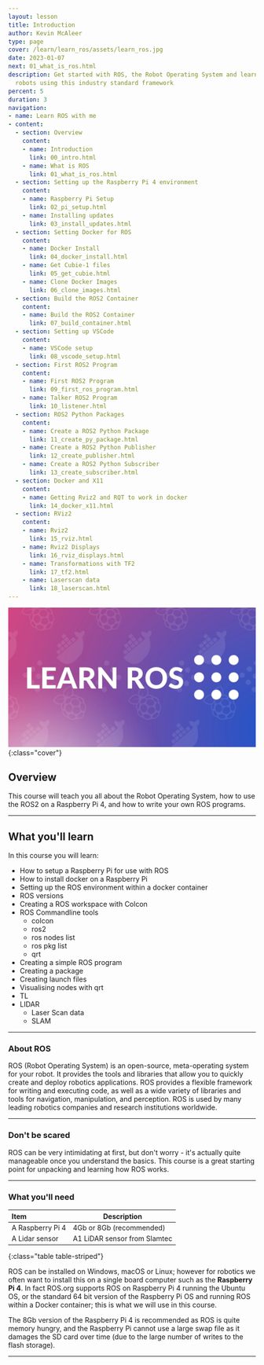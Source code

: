 ```yaml
---
layout: lesson
title: Introduction
author: Kevin McAleer
type: page
cover: /learn/learn_ros/assets/learn_ros.jpg
date: 2023-01-07
next: 01_what_is_ros.html
description: Get started with ROS, the Robot Operating System and learn how to build
  robots using this industry standard framework
percent: 5
duration: 3
navigation:
- name: Learn ROS with me
- content:
  - section: Overview
    content:
    - name: Introduction
      link: 00_intro.html
    - name: What is ROS
      link: 01_what_is_ros.html
  - section: Setting up the Raspberry Pi 4 environment
    content:
    - name: Raspberry Pi Setup
      link: 02_pi_setup.html
    - name: Installing updates
      link: 03_install_updates.html
  - section: Setting Docker for ROS
    content:
    - name: Docker Install
      link: 04_docker_install.html
    - name: Get Cubie-1 files
      link: 05_get_cubie.html
    - name: Clone Docker Images
      link: 06_clone_images.html
  - section: Build the ROS2 Container
    content:
    - name: Build the ROS2 Container
      link: 07_build_container.html
  - section: Setting up VSCode
    content:
    - name: VSCode setup
      link: 08_vscode_setup.html
  - section: First ROS2 Program
    content:
    - name: First ROS2 Program
      link: 09_first_ros_program.html
    - name: Talker ROS2 Program
      link: 10_listener.html
  - section: ROS2 Python Packages
    content:
    - name: Create a ROS2 Python Package
      link: 11_create_py_package.html
    - name: Create a ROS2 Python Publisher
      link: 12_create_publisher.html
    - name: Create a ROS2 Python Subscriber
      link: 13_create_subscriber.html
  - section: Docker and X11
    content:
    - name: Getting Rviz2 and RQT to work in docker
      link: 14_docker_x11.html
  - section: RViz2
    content:
    - name: Rviz2
      link: 15_rviz.html
    - name: Rviz2 Displays
      link: 16_rviz_displays.html
    - name: Transformations with TF2
      link: 17_tf2.html
    - name: Laserscan data
      link: 18_laserscan.html
---
```



![Screenshot of the imager tool](assets/ros_background.jpg){:class="cover"}

## Overview

This course will teach you all about the Robot Operating System, how to use the ROS2 on a Raspberry Pi 4, and how to write your own ROS programs.

---

## What you'll learn

In this course you will learn:

* How to setup a Raspberry Pi for use with ROS
* How to install docker on a Raspberry Pi
* Setting up the ROS environment within a docker container
* ROS versions
* Creating a ROS workspace with Colcon
* ROS Commandline tools
    * colcon
    * ros2
    * ros nodes list
    * ros pkg list
    * qrt
* Creating a simple ROS program
* Creating a package
* Creating launch files
* Visualising nodes with qrt
* TL
* LIDAR
    * Laser Scan data
    * SLAM

---

### About ROS

ROS (Robot Operating System) is an open-source, meta-operating system for your robot. It provides the tools and libraries that allow you to quickly create and deploy robotics applications. ROS provides a flexible framework for writing and executing code, as well as a wide variety of libraries and tools for navigation, manipulation, and perception. ROS is used by many leading robotics companies and research institutions worldwide.

---

### Don't be scared

 ROS can be very intimidating at first, but don't worry - it's actually quite manageable once you understand the basics. This course is a great starting point for unpacking and learning how ROS works.

---

### What you'll need

Item             | Description
:----------------|-----------------------------
A Raspberry Pi 4 | 4Gb or 8Gb (recommended)
A Lidar sensor   | A1 LiDAR sensor from Slamtec
{:class="table table-striped"}

ROS can be installed on Windows, macOS or Linux; however for robotics we often want to install this on a single board computer such as the **Raspberry Pi 4**. In fact ROS.org supports ROS on Raspberry Pi 4 running the Ubuntu OS, or the standard 64 bit version of the Raspberry Pi OS and running ROS within a Docker container; this is what we will use in this course.

The 8Gb version of the Raspberry Pi 4 is recommended as ROS is quite memory hungry, and the Raspberry Pi cannot use a large swap file as it damages the SD card over time (due to the large number of writes to the flash storage).

---
